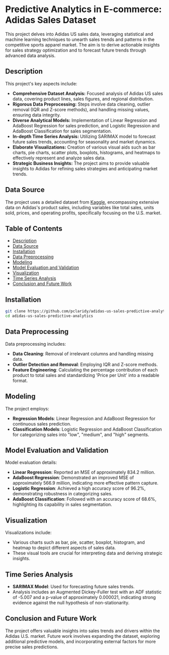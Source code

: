 # Predictive Analytics in E-commerce: Adidas Sales Dataset

This project delves into Adidas US sales data, leveraging statistical and machine learning techniques to unearth sales trends and patterns in the competitive sports apparel market. The aim is to derive actionable insights for sales strategy optimization and to forecast future trends through advanced data analysis.

## Description

This project's key aspects include:

- **Comprehensive Dataset Analysis:** Focused analysis of Adidas US sales data, covering product lines, sales figures, and regional distribution.
- **Rigorous Data Preprocessing:** Steps involve data cleaning, outlier removal (IQR and Z-score methods), and handling missing values, ensuring data integrity.
- **Diverse Analytical Models:** Implementation of Linear Regression and AdaBoost Regression for sales prediction, and Logistic Regression and AdaBoost Classification for sales segmentation.
- **In-depth Time Series Analysis:** Utilizing SARIMAX model to forecast future sales trends, accounting for seasonality and market dynamics.
- **Elaborate Visualizations:** Creation of various visual aids such as bar charts, pie charts, scatter plots, boxplots, histograms, and heatmaps to effectively represent and analyze sales data.
- **Strategic Business Insights:** The project aims to provide valuable insights to Adidas for refining sales strategies and anticipating market trends.

## Data Source

The project uses a detailed dataset from  [Kaggle](https://www.kaggle.com/datasets/heemalichaudhari/adidas-sales-dataset), encompassing extensive data on Adidas's product sales, including variables like total sales, units sold, prices, and operating profits, specifically focusing on the U.S. market.

## Table of Contents

- [Description](#description)
- [Data Source](#data-source)
- [Installation](#installation)
- [Data Preprocessing](#data-preprocessing)
- [Modeling](#modeling)
- [Model Evaluation and Validation](#model-evaluation-and-validation)
- [Visualization](#visualization)
- [Time Series Analysis](#time-series-analysis)
- [Conclusion and Future Work](#conclusion-and-future-work)

## Installation

```bash
git clone https://github.com/pclaridy/adidas-us-sales-predictive-analytics
cd adidas-us-sales-predictive-analytics
```

## Data Preprocessing

Data preprocessing includes:

- **Data Cleaning**: Removal of irrelevant columns and handling missing data.
- **Outlier Detection and Removal**: Employing IQR and Z-score methods.
- **Feature Engineering**: Calculating the percentage contribution of each product to total sales and standardizing 'Price per Unit' into a readable format.

## Modeling

The project employs:

- **Regression Models**: Linear Regression and AdaBoost Regression for continuous sales prediction.
- **Classification Models**: Logistic Regression and AdaBoost Classification for categorizing sales into "low", "medium", and "high" segments.

## Model Evaluation and Validation

Model evaluation details:

- **Linear Regression**: Reported an MSE of approximately 834.2 million.
- **AdaBoost Regression**: Demonstrated an improved MSE of approximately 566.9 million, indicating more effective pattern capture.
- **Logistic Regression**: Achieved a high accuracy score of 96.2%, demonstrating robustness in categorizing sales.
- **AdaBoost Classification**: Followed with an accuracy score of 68.6%, highlighting its capability in sales segmentation.

## Visualization

Visualizations include:

- Various charts such as bar, pie, scatter, boxplot, histogram, and heatmap to depict different aspects of sales data.
- These visual tools are crucial for interpreting data and deriving strategic insights.

## Time Series Analysis

- **SARIMAX Model**: Used for forecasting future sales trends.
- Analysis includes an Augmented Dickey-Fuller test with an ADF statistic of -5.007 and a p-value of approximately 0.000021, indicating strong evidence against the null hypothesis of non-stationarity.

## Conclusion and Future Work

The project offers valuable insights into sales trends and drivers within the Adidas U.S. market. Future work involves expanding the dataset, exploring additional predictive models, and incorporating external factors for more precise sales predictions.
